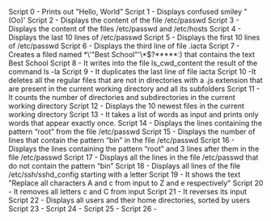 Script 0 - Prints out "Hello, World"
Script 1 - Displays confused smiley "(Oo)'
Script 2 - Displays the content of the file /etc/passwd
Script 3 - Displays the content of the files /etc/passwd and /etc/hosts
Script 4 - Displays the last 10 lines of /etc/passwd
Script 5 - Displays the first 10 lines of /etc/passwd
Script 6 - Displays the third line of file .iacta
Script 7 - Creates a filed named \*\\'"Best School"\'\\*$\?\*\*\*\*\*:) that contains the text Best School
Script 8 - It writes into the file ls_cwd_content the result of the command ls -la
Script 9 - It duplicates the last line of file iacta
Script 10 -It deletes all the regular files that are not in directories with a .js extension that are present in the current working directory and all its subfolders
Script 11 - It counts the number of directories and subdirectories in the current working directory
Script 12 - Displays the 10 newest files in the current working directory
Script 13 - It takes a list of words as input and prints only words that appear exactly once.
Script 14 - Displays the lines containing the pattern “root” from the file /etc/passwd
Script 15 - Displays the number of lines that contain the pattern “bin” in the file /etc/passwd
Script 16 - Displays the lines containing the pattern “root” and 3 lines after them in the file /etc/passwd
Script 17 - Displays all the lines in the file /etc/passwd that do not contain the pattern “bin”
Script 18 - Displays all lines of the file /etc/ssh/sshd_config starting with a letter
Script 19 - It shows the text "Replace all characters A and c from input to Z and e respectively"
Script 20 - It removes all letters c and C from input
Script 21 - It reverses its input
Script 22 - Displays all users and their home directories, sorted by users
Script 23 - 
Script 24 - 
Script 25 -
Script 26 -  
